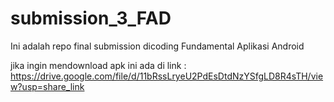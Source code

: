 # submission_3_FAD
Ini adalah repo final submission dicoding Fundamental Aplikasi Android

jika ingin mendownload apk ini ada di link : https://drive.google.com/file/d/11bRssLryeU2PdEsDtdNzYSfgLD8R4sTH/view?usp=share_link
